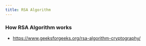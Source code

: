 ```yaml
---
title: RSA Algorithm
---
```


### How RSA Algorithm works

- https://www.geeksforgeeks.org/rsa-algorithm-cryptography/